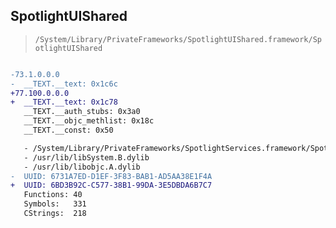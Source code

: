 ## SpotlightUIShared

> `/System/Library/PrivateFrameworks/SpotlightUIShared.framework/SpotlightUIShared`

```diff

-73.1.0.0.0
-  __TEXT.__text: 0x1c6c
+77.100.0.0.0
+  __TEXT.__text: 0x1c78
   __TEXT.__auth_stubs: 0x3a0
   __TEXT.__objc_methlist: 0x18c
   __TEXT.__const: 0x50

   - /System/Library/PrivateFrameworks/SpotlightServices.framework/SpotlightServices
   - /usr/lib/libSystem.B.dylib
   - /usr/lib/libobjc.A.dylib
-  UUID: 6731A7ED-D1EF-3F83-BAB1-AD5AA38E1F4A
+  UUID: 6BD3B92C-C577-38B1-99DA-3E5DBDA6B7C7
   Functions: 40
   Symbols:   331
   CStrings:  218

```
